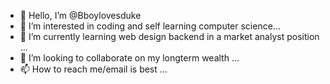 - 👋 Hello, I’m @Bboylovesduke
- 👀 I’m interested in coding and self learning computer science...
- 🌱 I’m currently learning web design backend in a market analyst position ...
- 💞️ I’m looking to collaborate on my longterm wealth ...
- 📫 How to reach me/email is best ...

<!---
Bboylovesduke/Bboylovesduke is a ✨ special ✨ repository because its `README.md` (this file) appears on your GitHub profile.
You can click the Preview link to take a look at your changes.
--->

